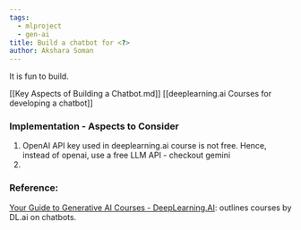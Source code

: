 ```yaml
---
tags:
  - mlproject
  - gen-ai
title: Build a chatbot for <?>
author: Akshara Soman
---
```


It is fun to build.

[[Key Aspects of Building a Chatbot.md]]
[[deeplearning.ai Courses for developing a chatbot]]
### Implementation - Aspects to Consider
1. OpenAI API key used in deeplearning.ai course is not free. Hence, instead of openai, use a free LLM API - checkout gemini 
2. 
### Reference: 
[Your Guide to Generative AI Courses - DeepLearning.AI](https://www.deeplearning.ai/resources/generative-ai-courses-guide/): outlines courses by DL.ai on chatbots.


